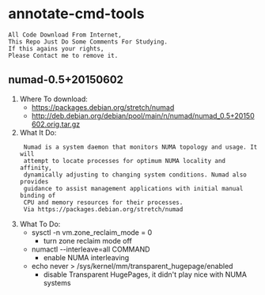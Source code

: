 # annotate-cmd-tools
```
All Code Download From Internet,
This Repo Just Do Some Comments For Studying.
If this agains your rights,
Please Contact me to remove it.
```

## numad-0.5+20150602
1. Where To download:
    * https://packages.debian.org/stretch/numad
    * http://deb.debian.org/debian/pool/main/n/numad/numad_0.5+20150602.orig.tar.gz
2. What It Do:
    ```
     Numad is a system daemon that monitors NUMA topology and usage. It will
     attempt to locate processes for optimum NUMA locality and affinity,
     dynamically adjusting to changing system conditions. Numad also provides
     guidance to assist management applications with initial manual binding of
     CPU and memory resources for their processes.
     Via https://packages.debian.org/stretch/numad
    ```
3. What To Do:
    * sysctl -n vm.zone_reclaim_mode = 0
        * turn zone reclaim mode off
    * numactl --interleave=all COMMAND
        * enable NUMA interleaving
    * echo never > /sys/kernel/mm/transparent_hugepage/enabled
        * disable Transparent HugePages, it didn't play nice with NUMA systems
